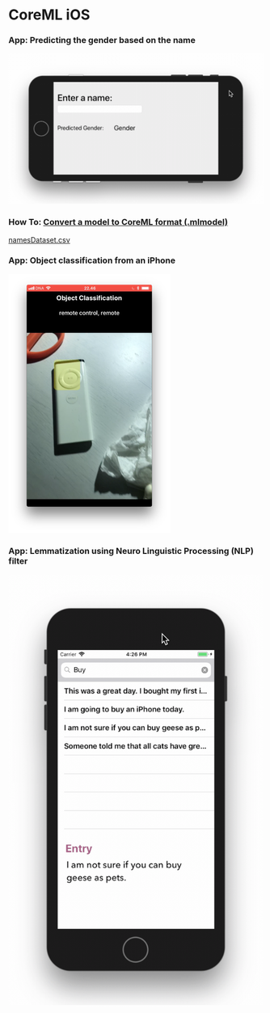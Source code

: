 # CoreML iOS

### App: Predicting the gender based on the name

![](assets/GenderFromName.gif)

### How To: [Convert a model to CoreML format (.mlmodel)](https://gist.github.com/0be7b5d2d9aaec4de8431c4cb05dd45d)

[namesDataset.csv](https://gist.github.com/b477e5e479daab02ae1d003473242db4)

### App: Object classification from an iPhone

[![](assets/vision-framework.png)](https://youtu.be/1MwpCLr6y5w)

### App: Lemmatization using Neuro Linguistic Processing (NLP) filter

![](assets/NLPDiary-NLP.gif)
